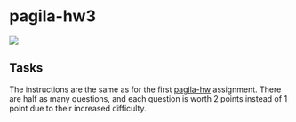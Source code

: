 # pagila-hw3
[![](https://github.com/samcbogen/pagila-hw3/workflows/tests/badge.svg)](https://github.com/samcbogen/pagila-hw3/actions?query=workflow%3Atests)

## Tasks

The instructions are the same as for the first [pagila-hw](https://github.com/mikeizbicki/pagila-hw) assignment.
There are half as many questions, and each question is worth 2 points instead of 1 point due to their increased difficulty.

